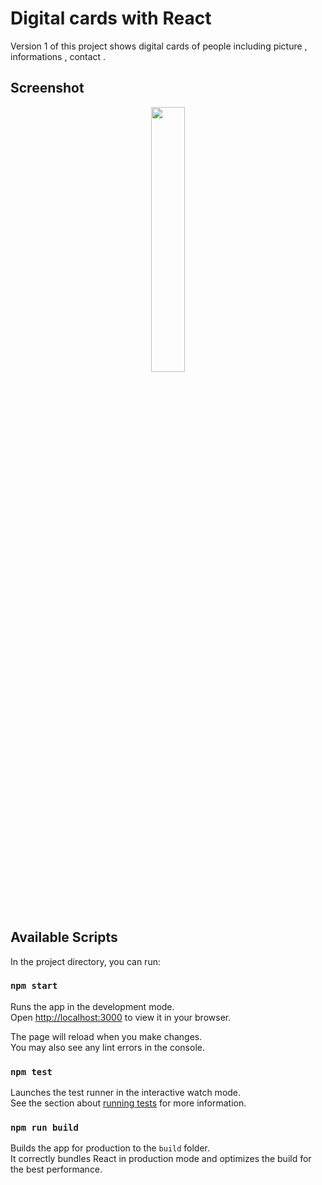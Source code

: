 # Digital cards with React

Version 1 of this project shows digital cards of people including picture , informations , contact .

## Screenshot

<p align="center" width="100%">
    <img width="33%" src="https://i.stack.imgur.com/RJj4x.png](https://user-images.githubusercontent.com/46926963/208200568-0703292a-a51c-42bb-9754-2e786e0c1dc3.png)">
</p>

## Available Scripts

In the project directory, you can run:

### `npm start`

Runs the app in the development mode.\
Open [http://localhost:3000](http://localhost:3000) to view it in your browser.

The page will reload when you make changes.\
You may also see any lint errors in the console.

### `npm test`

Launches the test runner in the interactive watch mode.\
See the section about [running tests](https://facebook.github.io/create-react-app/docs/running-tests) for more information.

### `npm run build`

Builds the app for production to the `build` folder.\
It correctly bundles React in production mode and optimizes the build for the best performance.

